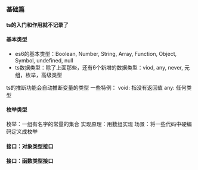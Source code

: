 ### 基础篇

#### ts的入门和作用就不记录了

#### 基本类型

- es6的基本类型：Boolean, Number, String, Array, Function, Object, Symbol, undefined, null
- ts数据类型：除了上面那些，还有6个新增的数据类型：viod, any, never, 元组，枚举，高级类型

ts的推断功能会自动推断变量的类型
一些特例：
void: 指没有返回值
any: 任何类型

#### 枚举类型

枚举：一组有名字的常量的集合
实现原理：用数组实现
场景：将一些代码中硬编码定义成枚举

#### 接口：对象类型接口

#### 接口：函数类型接口
 